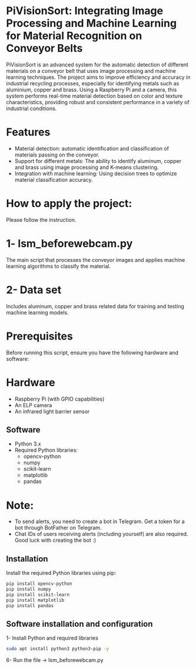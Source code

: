 # PiVisionSort: Integrating Image Processing and Machine Learning for Material Recognition on Conveyor Belts
PiVisionSort is an advanced system for the automatic detection of different materials on a conveyor belt that uses image processing and machine learning techniques. The project aims to improve efficiency and accuracy in industrial recycling processes, especially for identifying metals such as aluminium, copper and brass. Using a Raspberry Pi and a camera, this system performs real-time material detection based on color and texture characteristics, providing robust and consistent performance in a variety of industrial conditions.

# Features
- Material detection: automatic identification and classification of materials passing on the conveyor.
- Support for different metals: The ability to identify aluminum, copper and brass using image processing and K-means clustering.
- Integration with machine learning: Using decision trees to optimize material classification accuracy.

# How to apply the project:
Please follow the instruction.
# 1- lsm_beforewebcam.py 
The main script that processes the conveyor images and applies machine learning algorithms to classify the material.
# 2- Data set
Includes aluminum, copper and brass related data for training and testing machine learning models.
# Prerequisites
Before running this script, ensure you have the following hardware and software:

# Hardware
- Raspberry Pi (with GPIO capabilities)
- An ELP camera
- An infrared light barrier sensor

## Software
- Python 3.x
- Required Python libraries:
  - opencv-python 
  - numpy 
  - scikit-learn
  - matplotlib
  - pandas
 
# Note:
- To send alerts, you need to create a bot in Telegram. Get a token for a bot through BotFather on Telegram.
- Chat IDs of users receiving alerts (including yourself) are also required.
Good luck with creating the bot :) 

## Installation
Install the required Python libraries using pip:

```sh
pip install opencv-python
pip install numpy
pip install scikit-learn
pip install matplotlib
pip install pandas
```

## Software installation and configuration
1- Install Python and required libraries
```sh
sudo apt install python3 python3-pip -y
```
6- Run the file -> lsm_beforewebcam.py 



































